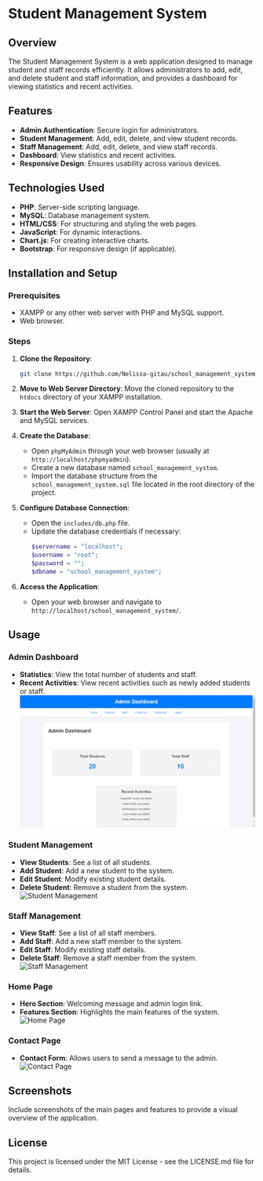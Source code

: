 # Student Management System

## Overview
The Student Management System is a web application designed to manage student and staff records efficiently. It allows administrators to add, edit, and delete student and staff information, and provides a dashboard for viewing statistics and recent activities.

## Features
- **Admin Authentication**: Secure login for administrators.
- **Student Management**: Add, edit, delete, and view student records.
- **Staff Management**: Add, edit, delete, and view staff records.
- **Dashboard**: View statistics and recent activities.
- **Responsive Design**: Ensures usability across various devices.

## Technologies Used
- **PHP**: Server-side scripting language.
- **MySQL**: Database management system.
- **HTML/CSS**: For structuring and styling the web pages.
- **JavaScript**: For dynamic interactions.
- **Chart.js**: For creating interactive charts.
- **Bootstrap**: For responsive design (if applicable).

## Installation and Setup

### Prerequisites
- XAMPP or any other web server with PHP and MySQL support.
- Web browser.

### Steps
1. **Clone the Repository**:
   ```sh
   git clone https://github.com/Nelissa-gitau/school_management_system
   ```

2. **Move to Web Server Directory**:
   Move the cloned repository to the `htdocs` directory of your XAMPP installation.

3. **Start the Web Server**:
   Open XAMPP Control Panel and start the Apache and MySQL services.

4. **Create the Database**:
   - Open `phpMyAdmin` through your web browser (usually at `http://localhost/phpmyadmin`).
   - Create a new database named `school_management_system`.
   - Import the database structure from the `school_management_system.sql` file located in the root directory of the project.

5. **Configure Database Connection**:
   - Open the `includes/db.php` file.
   - Update the database credentials if necessary:
     ```php
     $servername = "localhost";
     $username = "root";
     $password = "";
     $dbname = "school_management_system";
     ```

6. **Access the Application**:
   - Open your web browser and navigate to `http://localhost/school_management_system/`.


## Usage

### Admin Dashboard
- **Statistics**: View the total number of students and staff.
- **Recent Activities**: View recent activities such as newly added students or staff.
![Admin Dashboard](dashboard.png)

### Student Management
- **View Students**: See a list of all students.
- **Add Student**: Add a new student to the system.
- **Edit Student**: Modify existing student details.
- **Delete Student**: Remove a student from the system.
![Student Management](student_management.png)

### Staff Management
- **View Staff**: See a list of all staff members.
- **Add Staff**: Add a new staff member to the system.
- **Edit Staff**: Modify existing staff details.
- **Delete Staff**: Remove a staff member from the system.
![Staff Management](staff_management.png)

### Home Page
- **Hero Section**: Welcoming message and admin login link.
- **Features Section**: Highlights the main features of the system.
![Home Page](home_page.png)

### Contact Page
- **Contact Form**: Allows users to send a message to the admin.
![Contact Page](contact_page.png)

## Screenshots
Include screenshots of the main pages and features to provide a visual overview of the application.

## License
This project is licensed under the MIT License - see the LICENSE.md file for details.
